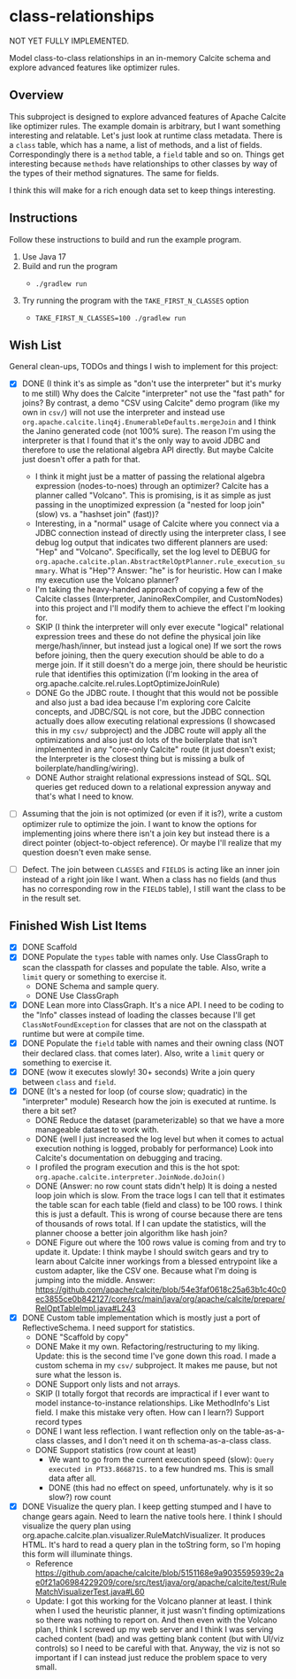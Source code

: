# class-relationships

NOT YET FULLY IMPLEMENTED.

Model class-to-class relationships in an in-memory Calcite schema and explore advanced features like optimizer rules.  


## Overview

This subproject is designed to explore advanced features of Apache Calcite like optimizer rules. The example domain is
arbitrary, but I want something interesting and relatable. Let's just look at runtime class metadata. There is a `class`
table, which has a name, a list of methods, and a list of fields. Correspondingly there is a `method` table, a `field`
table and so on. Things get interesting because `methods` have relationships to other classes by way of the types of their
method signatures. The same for fields.

I think this will make for a rich enough data set to keep things interesting.


## Instructions

Follow these instructions to build and run the example program.

1. Use Java 17
2. Build and run the program
    * ```shell
      ./gradlew run
      ```
3. Try running the program with the `TAKE_FIRST_N_CLASSES` option
    * ```shell
      TAKE_FIRST_N_CLASSES=100 ./gradlew run
      ```


## Wish List

General clean-ups, TODOs and things I wish to implement for this project:

* [x] DONE (I think it's as simple as "don't use the interpreter" but it's murky to me still) Why does the Calcite "interpreter" not use the "fast path" for joins? By contrast, a demo "CSV using Calcite" demo
  program (like my own in `csv/`) will not use the interpreter and instead use `org.apache.calcite.linq4j.EnumerableDefaults.mergeJoin`
  and I think the Janino generated code (not 100% sure). The reason I'm using the interpreter is that I found that
  it's the only way to avoid JDBC and therefore to use the relational algebra API directly. But maybe Calcite just
  doesn't offer a path for that.
  * I think it might just be a matter of passing the relational algebra expression (nodes-to-noes) through an optimizer?
    Calcite has a planner called "Volcano". This is promising, is it as simple as just passing in the unoptimized expression
    (a "nested for loop join" (slow) vs. a "hashset join" (fast))?
  * Interesting, in a "normal" usage of Calcite where you connect via a JDBC connection instead of directly using the
    interpreter class, I see debug log output that indicates two different planners are used: "Hep" and "Volcano".
    Specifically, set the log level to DEBUG for `org.apache.calcite.plan.AbstractRelOptPlanner.rule_execution_summary`.
    What is "Hep"? Answer: "he" is for heuristic. How can I make my execution use the Volcano planner?
  * I'm taking the heavy-handed approach of copying a few of the Calcite classes (Interpreter, JaninoRexCompiler, and
    CustomNodes) into this project and I'll modify them to achieve the effect I'm looking for.
  * SKIP (I think the interpreter will only ever execute "logical" relational expression trees and these do not define
    the physical join like merge/hash/inner, but instead just a logical one) If we sort the rows before joining, then the query execution should be able to do a merge join. If it still doesn't
    do a merge join, there should be heuristic rule that identifies this optimization (I'm looking in the area of org.apache.calcite.rel.rules.LoptOptimizeJoinRule)
  * DONE Go the JDBC route. I thought that this would not be possible and also just a bad idea because I'm exploring core
    Calcite concepts, and JDBC/SQL is not core, but the JDBC connection actually does allow executing relational
    expressions (I showcased this in my `csv/` subproject) and the JDBC route will apply all the optimizations and also
    just do lots of the boilerplate that isn't implemented in any "core-only Calcite" route (it just doesn't exist; the
    Interpreter is the closest thing but is missing a bulk of boilerplate/handling/wiring). 
  * DONE Author straight relational expressions instead of SQL. SQL queries get reduced down to a relational expression anyway
    and that's what I need to know.
* [ ] Assuming that the join is not optimized (or even if it is?), write a custom optimizer rule to optimize the join.
  I want to know the options for implementing joins where there isn't a join key but instead there is a direct pointer
  (object-to-object reference). Or maybe I'll realize that my question doesn't even make sense.
* [ ] Defect. The join between `CLASSES` and `FIELDS` is acting like an inner join instead of a right join like I want.
  When a class has no fields (and thus has no corresponding row in the `FIELDS` table), I still want the class to be in
  the result set.


## Finished Wish List Items

* [x] DONE Scaffold
* [x] DONE Populate the `types` table with names only. Use ClassGraph to scan the classpath for classes and populate the table.
  Also, write a `limit` query or something to exercise it.
  * DONE Schema and sample query.
  * DONE Use ClassGraph
* [x] DONE Lean more into ClassGraph. It's a nice API. I need to be coding to the "Info" classes instead of loading
  the classes because I'll get `ClassNotFoundException` for classes that are not on the classpath at runtime but were
  at compile time.
* [x] DONE Populate the `field` table with names and their owning class (NOT their declared class. that comes later). Also, write a `limit` query or something to exercise it.
* [x] DONE (wow it executes slowly! 30+ seconds) Write a join query between `class` and `field`.
* [x] DONE (It's a nested for loop (of course slow; quadratic) in the "interpreter" module) Research how the join is executed at runtime. Is there a bit set?
  * DONE Reduce the dataset (parameterizable) so that we have a more manageable dataset to work with.
  * DONE (well I just increased the log level but when it comes to actual execution nothing is logged, probably for performance) Look into Calcite's documentation on debugging and tracing.
  * I profiled the program execution and this is the hot spot: `org.apache.calcite.interpreter.JoinNode.doJoin()`
  * DONE (Answer: no row count stats didn't help) It is doing a nested loop join which is slow. From the trace logs I can tell that it estimates the table scan for each
    table (field and class) to be 100 rows. I think this is just a default. This is wrong of course because there are
    tens of thousands of rows total. If I can update the statistics, will the planner choose a better join algorithm
    like hash join?
  * DONE Figure out where the 100 rows value is coming from and try to update it. Update: I think maybe I should
    switch gears and try to learn about Calcite inner workings from a blessed entrypoint like a custom adapter, like the
    CSV one. Because what I'm doing is jumping into the middle. Answer: https://github.com/apache/calcite/blob/54e3faf0618c25a63b1c40c0ec3855ce0b842127/core/src/main/java/org/apache/calcite/prepare/RelOptTableImpl.java#L243
* [x] DONE Custom table implementation which is mostly just a port of ReflectiveSchema. I need support for statistics.
  * DONE "Scaffold by copy"
  * DONE Make it my own. Refactoring/restructuring to my liking. Update: this is the second time I've gone down
    this road. I made a custom schema in my `csv/` subproject. It makes me pause, but not sure what the lesson is.
  * DONE Support only lists and not arrays.
  * SKIP (I totally forgot that records are impractical if I ever want to model instance-to-instance
    relationships. Like MethodInfo's List<ClassInfo> field. I make this mistake very often. How can I learn?) Support record types
  * DONE I want less reflection. I want reflection only on the table-as-a-class classes, and I don't need it on
    th schema-as-a-class class.
  * DONE Support statistics (row count at least)
    * We want to go from the current execution speed (slow): `Query executed in PT33.866871S.` to a few hundred ms. This
      is small data after all.
    * DONE (this had no effect on speed, unfortunately. why is it so slow?) row count
* [x] DONE Visualize the query plan. I keep getting stumped and I have to change gears again. Need to learn the native tools
  here. I think I should visualize the query plan using org.apache.calcite.plan.visualizer.RuleMatchVisualizer. It
  produces HTML. It's hard to read a query plan in the toString form, so I'm hoping this form will illuminate things.
  * Reference <https://github.com/apache/calcite/blob/5151168e9a9035595939c2ae0f21a06984229209/core/src/test/java/org/apache/calcite/test/RuleMatchVisualizerTest.java#L60>
  * Update: I got this working for the Volcano planner at least. I think when I used the heuristic planner, it just
    wasn't finding optimizations so there was nothing to report on. And then even with the Volcano plan, I think I
    screwed up my web server and I think I was serving cached content (bad) and was getting blank content (but with
    UI/viz controls) so I need to be careful with that. Anyway, the viz is not so important if I can instead just
    reduce the problem space to very small.
